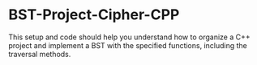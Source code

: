# BST-Project-Cipher-CPP
This setup and code should help you understand how to organize a C++ project and implement a BST with the specified functions, including the traversal methods.
